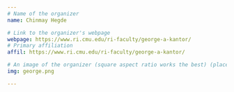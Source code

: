 ```yaml
---
# Name of the organizer
name: Chinmay Hegde

# Link to the organizer's webpage
webpage: https://www.ri.cmu.edu/ri-faculty/george-a-kantor/
# Primary affiliation
affil: https://www.ri.cmu.edu/ri-faculty/george-a-kantor/

# An image of the organizer (square aspect ratio works the best) (place in the `assets/img/organizers` directory)
img: george.png

---
```


